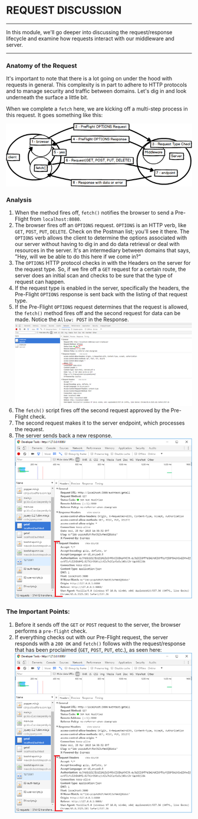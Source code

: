 # REQUEST DISCUSSION
---
In this module, we'll go deeper into discussing the request/response lifecycle and examine how requests interact with our middleware and server.

<hr />

### Anatomy of the Request
It's important to note that there is a lot going on under the hood with requests in general. This complexity is in part to adhere to HTTP protocols and to manage security and traffic between domains.  Let's dig in and look underneath the surface a little bit. <br />

When we complete a `fetch` here, we are kicking off a multi-step process in this request. It goes something like this:

![screenshot](assets/01-request-diagram-withpreflight.png)

### Analysis
1. When the method fires off, `fetch()` notifies the browser to send a Pre-Flight from `localhost:8080`.
2. The browser fires off an `OPTIONS` request. `OPTIONS` is an HTTP verb, like `GET`, `POST`, `PUT`, `DELETE`. Check on the Postman list; you'll see it there. The `OPTIONS` verb allows the client to determine the options associated with our server without having to dig in and do data retrieval or deal with resources in the server. It's an intermediary between domains that says, "Hey, will we be able to do this here if we come in?"
3. The `OPTIONS` HTTP protocol checks in with the Headers on the server for the request type. So, if we fire off a `GET` request for a certain route, the server does an initial scan and checks to be sure that the type of request can happen.
4. If the request type is enabled in the server, specifically the headers, the Pre-Flight `OPTIONS` response is sent back with the listing of that request type. 
5. If the Pre-Flight `OPTIONS` request determines that the request is allowed, the `fetch()` method fires off and the second request for data can be made. Notice the `Allow: POST` in the Response.
![screenshot](assets/01-fetchOPTIONSrequest.png)
6. The `fetch()` script fires off the second request approved by the Pre-Flight check. 
7. The second request makes it to the server endpoint, which processes the request.
8. The server sends back a new response. 
![screenshot](assets/01-fetch2ndrequest.png)<br />

### The Important Points:
1. Before it sends off the `GET` or `POST` request to the server, the browser performs a `pre-flight` check. 
2. If everything checks out with our Pre-Flight request, the server responds with a `200 OK` and `fetch()` follows with the request/response that has been proclaimed (`GET`, `POST`, `PUT`, etc.), as seen here: <br> ![2nd request](assets/01-fetch2ndrequest.png) <br>

